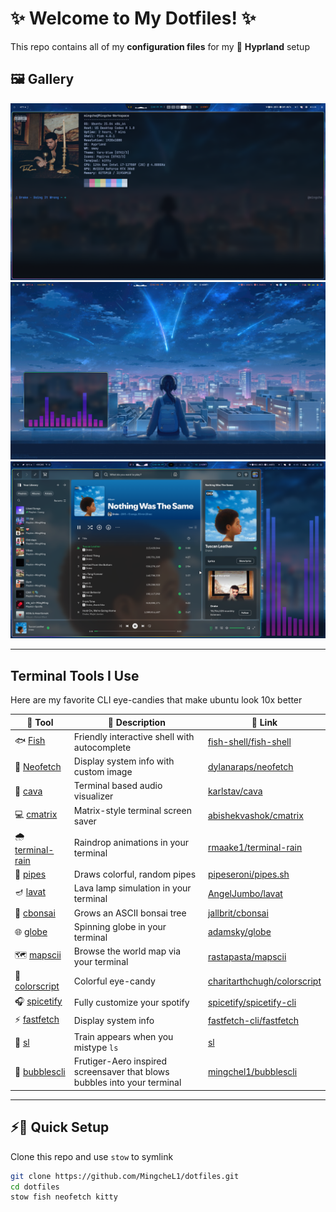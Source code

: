 # ✨ Welcome to My Dotfiles! ✨

This repo contains all of my **configuration files** for my 🐧 **Hyprland** setup 





## 🖼️ Gallery

<div align="center">

<img src="./preview/neofetch.png" width="700" alt="Neofetch + Fish Shell Preview"/>



<img src="./preview/cava.png" width="700" alt="Cava Preview"/>



<img src="./preview/spicetify.png" width="700" alt="spicetify Preview"/>

</div>


---


## Terminal Tools I Use

Here are my favorite CLI eye-candies that make ubuntu look 10x better

| 🧩 Tool        | 📝 Description                         | 🔗 Link                                |
|----------------|----------------------------------------|----------------------------------------------|
| 🐟 [Fish](https://github.com/fish-shell/fish-shell) | Friendly interactive shell with autocomplete | [fish-shell/fish-shell](https://github.com/fish-shell/fish-shell) |
| 📸 [Neofetch](https://github.com/dylanaraps/neofetch) | Display system info with custom image   | [dylanaraps/neofetch](https://github.com/dylanaraps/neofetch) |
| 🎵 [cava](https://github.com/karlstav/cava)         | Terminal based audio visualizer     | [karlstav/cava](https://github.com/karlstav/cava) |
| 💻 [cmatrix](https://github.com/abishekvashok/cmatrix) | Matrix-style terminal screen saver           | [abishekvashok/cmatrix](https://github.com/abishekvashok/cmatrix) |
| 🌧️ [terminal-rain](https://github.com/rmaake1/terminal-rain-lightning) | Raindrop animations in your terminal          | [rmaake1/terminal-rain](https://github.com/rmaake1/terminal-rain-lightning) |
| 🧵 [pipes](https://github.com/pipeseroni/pipes.sh)  | Draws colorful, random pipes        | [pipeseroni/pipes.sh](https://github.com/pipeseroni/pipes.sh) |
| 🪔 [lavat](https://github.com/AngelJumbo/lavat)     | Lava lamp simulation in your terminal        | [AngelJumbo/lavat](https://github.com/AngelJumbo/lavat) |
| 🌱 [cbonsai](https://gitlab.com/jallbrit/cbonsai/)  | Grows an ASCII bonsai tree        | [jallbrit/cbonsai](https://gitlab.com/jallbrit/cbonsai/) |
| 🌐 [globe](https://github.com/adamsky/globe)        | Spinning globe in your terminal          | [adamsky/globe](https://github.com/adamsky/globe) |
| 🗺️ [mapscii](https://github.com/rastapasta/mapscii) | Browse the world map via your terminal       | [rastapasta/mapscii](https://github.com/rastapasta/mapscii) |
| 🎨 [colorscript](https://github.com/charitarthchugh/shell-color-scripts) | Colorful eye-candy      | [charitarthchugh/colorscript](https://github.com/charitarthchugh/shell-color-scripts) |
| 🎧 [spicetify](https://github.com/spicetify/spicetify-cli) | Fully customize your spotify       | [spicetify/spicetify-cli](https://github.com/spicetify/spicetify-cli) |
| ⚡ [fastfetch](https://github.com/fastfetch-cli/fastfetch) | Display system info         | [fastfetch-cli/fastfetch](https://github.com/fastfetch-cli/fastfetch) |
| 🚂 [sl](https://www.cyberciti.biz/tips/displays-animations-when-accidentally-you-type-sl-instead-of-ls.html) | Train appears when you mistype `ls`        | [sl](https://www.cyberciti.biz/tips/displays-animations-when-accidentally-you-type-sl-instead-of-ls.html) |
| 🫧 [bubblescli](https://github.com/MingcheL1/BubblesCLI) | Frutiger-Aero inspired screensaver that blows bubbles into your terminal       | [mingchel1/bubblescli](https://github.com/MingcheL1/BubblesCLI) |
---

## ⚡🔧 Quick Setup

Clone this repo and use `stow` to symlink

```bash
git clone https://github.com/MingcheL1/dotfiles.git
cd dotfiles
stow fish neofetch kitty  
```
